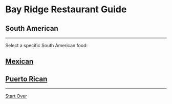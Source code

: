 # Bay Ridge Restaurant Guide
## South American
---
Select a specific South American food:
## [Mexican](south-american/mexican.md)
## [Puerto Rican](south-american/puerto-rican.md)
---
[Start Over](../home.md)
